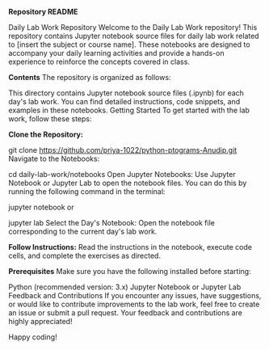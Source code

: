 **Repository README**

Daily Lab Work Repository
Welcome to the Daily Lab Work repository! This repository contains Jupyter notebook source files for daily lab work related to [insert the subject or course name]. These notebooks are designed to accompany your daily learning activities and provide a hands-on experience to reinforce the concepts covered in class.

**Contents**
The repository is organized as follows:

This directory contains Jupyter notebook source files (.ipynb) for each day's lab work. You can find detailed instructions, code snippets, and examples in these notebooks.
Getting Started
To get started with the lab work, follow these steps:

**Clone the Repository:**

git clone https://github.com/priya-1022/python-ptograms-Anudip.git
Navigate to the Notebooks:

cd daily-lab-work/notebooks
Open Jupyter Notebooks:
Use Jupyter Notebook or Jupyter Lab to open the notebook files. You can do this by running the following command in the terminal:

jupyter notebook
or

jupyter lab
Select the Day's Notebook:
Open the notebook file corresponding to the current day's lab work.

**Follow Instructions:**
Read the instructions in the notebook, execute code cells, and complete the exercises as directed.

**Prerequisites**
Make sure you have the following installed before starting:

Python (recommended version: 3.x)
Jupyter Notebook or Jupyter Lab
Feedback and Contributions
If you encounter any issues, have suggestions, or would like to contribute improvements to the lab work, feel free to create an issue or submit a pull request. Your feedback and contributions are highly appreciated!

Happy coding!
